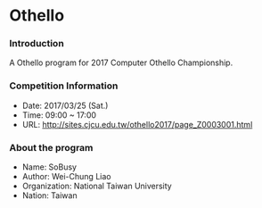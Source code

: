 # Othello

### Introduction

A Othello program for 2017 Computer Othello Championship.

### Competition Information

* Date: 2017/03/25 (Sat.)
* Time: 09:00 ~ 17:00
* URL: http://sites.cjcu.edu.tw/othello2017/page_Z0003001.html

### About the program

* Name: SoBusy
* Author: Wei-Chung Liao
* Organization: National Taiwan University
* Nation: Taiwan

